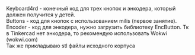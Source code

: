 Keyboard4rd - конечный код для трех кнопок и энкодера, который должен получится у детей.    
Buttons - код для кнопок с использованием milis (первое занятие).      
Encoder - код для энкодера, нужно загрузить библиотеку EncButton. Тк в Tinkercad нет энкодера, то рекомендую использовать Wokwi (wokwi.com)    
Так же прикладываю stl файлы исходного корпуса
